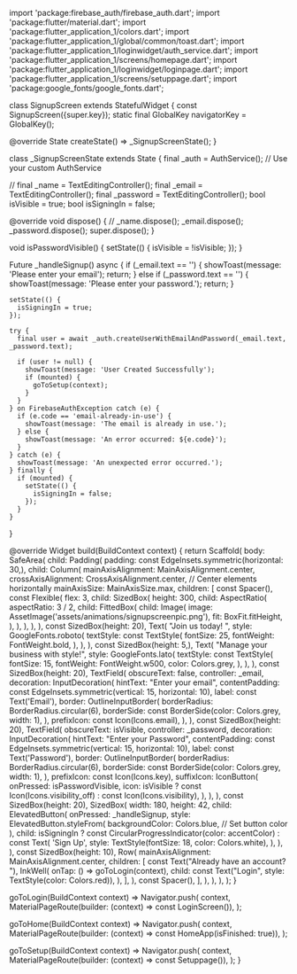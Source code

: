 import 'package:firebase_auth/firebase_auth.dart';
import 'package:flutter/material.dart';
import 'package:flutter_application_1/colors.dart';
import 'package:flutter_application_1/global/common/toast.dart';
import 'package:flutter_application_1/loginwidget/auth_service.dart';
import 'package:flutter_application_1/screens/homepage.dart';
import 'package:flutter_application_1/loginwidget/loginpage.dart';
import 'package:flutter_application_1/screens/setuppage.dart';
import 'package:google_fonts/google_fonts.dart';

class SignupScreen extends StatefulWidget {
  const SignupScreen({super.key});
  static final GlobalKey<NavigatorState> navigatorKey = GlobalKey<NavigatorState>();

  @override
  State<SignupScreen> createState() => _SignupScreenState();
}

class _SignupScreenState extends State<SignupScreen> {
  final _auth = AuthService(); // Use your custom AuthService

  // final _name = TextEditingController();
  final _email = TextEditingController();
  final _password = TextEditingController();
  bool isVisible = true;
  bool isSigningIn = false; 

  @override
  void dispose() {
    // _name.dispose();
    _email.dispose();
    _password.dispose();
    super.dispose();
  }

  void isPasswordVisible() {
    setState(() {
      isVisible = !isVisible;
    });
  }

  Future<void> _handleSignup() async {
    if (_email.text == '') {
      showToast(message: 'Please enter your email');
      return;
    } else if (_password.text == '') {
      showToast(message: 'Please enter your password.');
      return;
    }

    setState(() {
      isSigningIn = true;
    });

    try {
      final user = await _auth.createUserWithEmailAndPassword(_email.text, _password.text);

      if (user != null) {
        showToast(message: 'User Created Successfully');
        if (mounted) {
          goToSetup(context);
        }
      }
    } on FirebaseAuthException catch (e) {
      if (e.code == 'email-already-in-use') {
        showToast(message: 'The email is already in use.');
      } else {
        showToast(message: 'An error occurred: ${e.code}');
      }
    } catch (e) {
      showToast(message: 'An unexpected error occurred.');
    } finally {
      if (mounted) {
        setState(() {
          isSigningIn = false;
        });
      }
    }
  }

  @override
  Widget build(BuildContext context) {
    return Scaffold(
      body: SafeArea(
        child: Padding(
          padding: const EdgeInsets.symmetric(horizontal: 30,),
          child: Column(
            mainAxisAlignment: MainAxisAlignment.center,
            crossAxisAlignment: CrossAxisAlignment.center, // Center elements horizontally
            mainAxisSize: MainAxisSize.max,
            children: [
              const Spacer(),
              const Flexible(
                flex: 3,
                child: SizedBox(
                  height: 300,
                  child: AspectRatio(
                    aspectRatio: 3 / 2,
                    child: FittedBox(
                      child: Image(
                        image: AssetImage('assets/animations/signupscreenpic.png'),
                        fit: BoxFit.fitHeight,
                      ),
                    ),
                  ),
                ),
              ),
              const SizedBox(height: 20),
              Text(
                "Join us today! ",
                style: GoogleFonts.roboto(
                  textStyle: const TextStyle(
                    fontSize: 25,
                    fontWeight: FontWeight.bold,
                  ),
                ),
              ),
              const SizedBox(height: 5,),
              Text(
                "Manage your business with style!",
                style: GoogleFonts.lato(
                  textStyle: const TextStyle(
                    fontSize: 15,
                    fontWeight: FontWeight.w500,
                    color: Colors.grey,
                  ),
                ),
              ),
              const SizedBox(height: 20),
              TextField(
                obscureText: false,
                controller: _email,
                decoration: InputDecoration(
                  hintText: "Enter your email",
                  contentPadding: const EdgeInsets.symmetric(vertical: 15, horizontal: 10),
                  label: const Text('Email'),
                  border: OutlineInputBorder(
                    borderRadius: BorderRadius.circular(6),
                    borderSide: const BorderSide(color: Colors.grey, width: 1),
                  ),
                  prefixIcon: const Icon(Icons.email),
                ),
              ),
              const SizedBox(height: 20),
              TextField(
                obscureText: isVisible,
                controller: _password,
                decoration: InputDecoration(
                  hintText: "Enter your Password",
                  contentPadding: const EdgeInsets.symmetric(vertical: 15, horizontal: 10),
                  label: const Text('Password'),
                  border: OutlineInputBorder(
                    borderRadius: BorderRadius.circular(6),
                    borderSide: const BorderSide(color: Colors.grey, width: 1),
                  ),
                  prefixIcon: const Icon(Icons.key),
                  suffixIcon: IconButton(
                    onPressed: isPasswordVisible,
                    icon: isVisible ? const Icon(Icons.visibility_off) : const Icon(Icons.visibility),
                  ),
                ),
              ),
              const SizedBox(height: 20),
              SizedBox(
                width: 180,
                height: 42,
                child: ElevatedButton(
                  onPressed: _handleSignup,
                  style: ElevatedButton.styleFrom(
                    backgroundColor: Colors.blue, // Set button color
                  ),
                  child: isSigningIn 
                      ? const CircularProgressIndicator(color: accentColor)
                      : const Text(
                          'Sign Up',
                          style: TextStyle(fontSize: 18, color: Colors.white),
                        ),
                ),
              ),
              const SizedBox(height: 10),
              Row(
                mainAxisAlignment: MainAxisAlignment.center,
                children: [
                  const Text("Already have an account? "),
                  InkWell(
                    onTap: () => goToLogin(context),
                    child: const Text("Login", style: TextStyle(color: Colors.red)),
                  ),
                ],
              ),
              const Spacer(),
            ],
          ),
        ),
      ),
    );
  }

  goToLogin(BuildContext context) => Navigator.push(
    context,
    MaterialPageRoute(builder: (context) => const LoginScreen()),
  );

  goToHome(BuildContext context) => Navigator.push(
    context,
    MaterialPageRoute(builder: (context) => const HomeApp(isFinished: true)),
  );

  goToSetup(BuildContext context) => Navigator.push(
    context,
    MaterialPageRoute(builder: (context) => const Setuppage()),
  );
}
